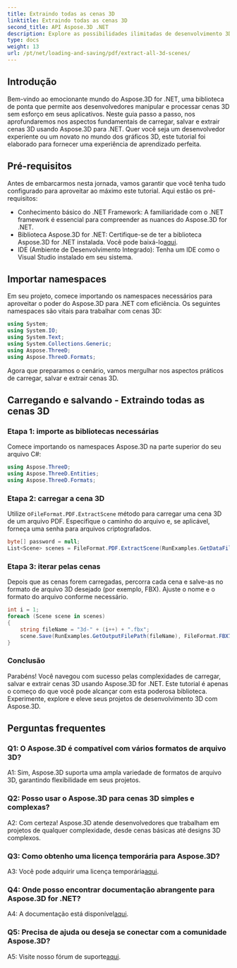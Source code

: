 ```yaml
---
title: Extraindo todas as cenas 3D
linktitle: Extraindo todas as cenas 3D
second_title: API Aspose.3D .NET
description: Explore as possibilidades ilimitadas de desenvolvimento 3D com Aspose.3D for .NET. Carregue, salve e extraia cenas sem esforço.
type: docs
weight: 13
url: /pt/net/loading-and-saving/pdf/extract-all-3d-scenes/
---
```

## Introdução

Bem-vindo ao emocionante mundo do Aspose.3D for .NET, uma biblioteca de ponta que permite aos desenvolvedores manipular e processar cenas 3D sem esforço em seus aplicativos. Neste guia passo a passo, nos aprofundaremos nos aspectos fundamentais de carregar, salvar e extrair cenas 3D usando Aspose.3D para .NET. Quer você seja um desenvolvedor experiente ou um novato no mundo dos gráficos 3D, este tutorial foi elaborado para fornecer uma experiência de aprendizado perfeita.

## Pré-requisitos

Antes de embarcarmos nesta jornada, vamos garantir que você tenha tudo configurado para aproveitar ao máximo este tutorial. Aqui estão os pré-requisitos:

- Conhecimento básico do .NET Framework: A familiaridade com o .NET framework é essencial para compreender as nuances do Aspose.3D for .NET.
-  Biblioteca Aspose.3D for .NET: Certifique-se de ter a biblioteca Aspose.3D for .NET instalada. Você pode baixá-lo[aqui](https://releases.aspose.com/3d/net/).
- IDE (Ambiente de Desenvolvimento Integrado): Tenha um IDE como o Visual Studio instalado em seu sistema.

## Importar namespaces

Em seu projeto, comece importando os namespaces necessários para aproveitar o poder do Aspose.3D para .NET com eficiência. Os seguintes namespaces são vitais para trabalhar com cenas 3D:

```csharp
using System;
using System.IO;
using System.Text;
using System.Collections.Generic;
using Aspose.ThreeD;
using Aspose.ThreeD.Formats;
```

Agora que preparamos o cenário, vamos mergulhar nos aspectos práticos de carregar, salvar e extrair cenas 3D.

## Carregando e salvando - Extraindo todas as cenas 3D

### Etapa 1: importe as bibliotecas necessárias

Comece importando os namespaces Aspose.3D na parte superior do seu arquivo C#:

```csharp
using Aspose.ThreeD;
using Aspose.ThreeD.Entities;
using Aspose.ThreeD.Formats;
```

### Etapa 2: carregar a cena 3D

 Utilize o`FileFormat.PDF.ExtractScene` método para carregar uma cena 3D de um arquivo PDF. Especifique o caminho do arquivo e, se aplicável, forneça uma senha para arquivos criptografados.

```csharp
byte[] password = null;
List<Scene> scenes = FileFormat.PDF.ExtractScene(RunExamples.GetDataFilePath("House_Design.pdf"), password);
```

### Etapa 3: iterar pelas cenas

Depois que as cenas forem carregadas, percorra cada cena e salve-as no formato de arquivo 3D desejado (por exemplo, FBX). Ajuste o nome e o formato do arquivo conforme necessário.

```csharp
int i = 1;
foreach (Scene scene in scenes)
{
    string fileName = "3d-" + (i++) + ".fbx";
    scene.Save(RunExamples.GetOutputFilePath(fileName), FileFormat.FBX7400ASCII);
}
```

### Conclusão

Parabéns! Você navegou com sucesso pelas complexidades de carregar, salvar e extrair cenas 3D usando Aspose.3D for .NET. Este tutorial é apenas o começo do que você pode alcançar com esta poderosa biblioteca. Experimente, explore e eleve seus projetos de desenvolvimento 3D com Aspose.3D.

## Perguntas frequentes

### Q1: O Aspose.3D é compatível com vários formatos de arquivo 3D?

A1: Sim, Aspose.3D suporta uma ampla variedade de formatos de arquivo 3D, garantindo flexibilidade em seus projetos.

### Q2: Posso usar o Aspose.3D para cenas 3D simples e complexas?

A2: Com certeza! Aspose.3D atende desenvolvedores que trabalham em projetos de qualquer complexidade, desde cenas básicas até designs 3D complexos.

### Q3: Como obtenho uma licença temporária para Aspose.3D?

 A3: Você pode adquirir uma licença temporária[aqui](https://purchase.aspose.com/temporary-license/).

### Q4: Onde posso encontrar documentação abrangente para Aspose.3D for .NET?

 A4: A documentação está disponível[aqui](https://reference.aspose.com/3d/net/).

### Q5: Precisa de ajuda ou deseja se conectar com a comunidade Aspose.3D?

 A5: Visite nosso fórum de suporte[aqui](https://forum.aspose.com/c/3d/18).